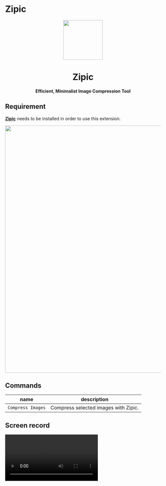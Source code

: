 # Zipic

<div align="center">
  <img src="https://pichome-1254392422.cos.ap-chengdu.myqcloud.com/uPic/zipic-logo.png" width="128">
  <h1 align="center">Zipic</h1>
  <h4 align="center">Efficient, Minimalist Image Compression Tool</h4>
</div>

## Requirement

[**Zipic**](https://zipic.5km.tech) needs to be installed in order to use this extension.

<img src="https://pichome-1254392422.cos.ap-chengdu.myqcloud.com/uPic/zipic.webp" width="800">

## Commands

| name              | description                             |
| ----------------- | --------------------------------------- |
| `Compress Images` | Compress selected images with Zipic.    |

## Screen record

<video src="https://pichome-1254392422.cos.ap-chengdu.myqcloud.com/uPic/zipic-raycast-preview_1706370395.mp4" controls />

